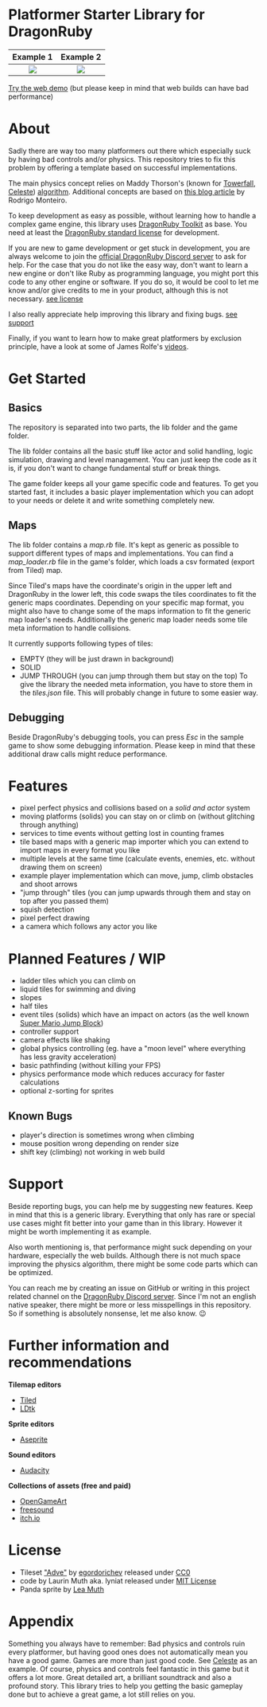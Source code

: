 # Platformer Starter Library for DragonRuby

|           Example 1            |            Example 2             |
|:------------------------------:|:--------------------------------:|
| ![](/screenshots/features.gif) | ![](/screenshots/features_2.gif) |

[Try the web demo](https://lyniat.github.io/platformer-physics/) (but please keep in mind that web builds can have bad performance)

# About
Sadly there are way too many platformers out there which especially suck by having bad controls and/or physics.
This repository tries to fix this problem by offering a template based on successful implementations.

The main physics concept relies on Maddy Thorson's (known for [Towerfall](http://www.towerfall-game.com), [Celeste](http://www.celestegame.com)) [algorithm](https://maddythorson.medium.com/celeste-and-towerfall-physics-d24bd2ae0fc5).
Additional concepts are based on [this blog article](http://higherorderfun.com/blog/2012/05/20/the-guide-to-implementing-2d-platformers/) by Rodrigo Monteiro.

To keep development as easy as possible, without learning how to handle a complex game engine, this library uses [DragonRuby Toolkit](https://dragonruby.org/toolkit/game) as base.
You need at least the [DragonRuby standard license](https://dragonruby.itch.io/dragonruby-gtk/purchase) for development.

If you are new to game development or get stuck in development, you are always welcome to join the [official DragonRuby Discord server](discord.dragonruby.org) to ask for help.
For the case that you do not like the easy way, don't want to learn a new engine or don't like Ruby as programming language, you might port this code to any other engine or software.
If you do so, it would be cool to let me know and/or give credits to me in your product, although this is not necessary. [see license](#License)

I also really appreciate help improving this library and fixing bugs. [see support](#Support)

Finally, if you want to learn how to make great platformers by exclusion principle, have a look at some of James Rolfe's [videos](https://www.youtube.com/AngryNintendoNerd/featured).

# Get Started
## Basics
The repository is separated into two parts, the lib folder and the game folder.

The lib folder contains all the basic stuff like actor and solid handling, logic simulation, drawing and level management.
You can just keep the code as it is, if you don't want to change fundamental stuff or break things.

The game folder keeps all your game specific code and features.
To get you started fast, it includes a basic player implementation which you can adopt to your needs or delete it and write something completely new.

## Maps
The lib folder contains a *map.rb* file. It's kept as generic as possible to support different types of maps and implementations.
You can find a *map_loader.rb* file in the game's folder, which loads a csv formated (export from Tiled) map.

Since Tiled's maps have the coordinate's origin in the upper left and DragonRuby in the lower left, this code swaps the tiles coordinates to fit the generic maps coordinates.
Depending on your specific map format, you might also have to change some of the maps information to fit the generic map loader's needs.
Additionally the generic map loader needs some tile meta information to handle collisions.

It currently supports following types of tiles:
- EMPTY (they will be just drawn in background)
- SOLID
- JUMP THROUGH (you can jump through them but stay on the top)
To give the library the needed meta information, you have to store them in the *tiles.json* file.
This will probably change in future to some easier way.

## Debugging
Beside DragonRuby's debugging tools, you can press *Esc* in the sample game to show some debugging information.
Please keep in mind that these additional draw calls might reduce performance.

# Features
- pixel perfect physics and collisions based on a *solid and actor* system
- moving platforms (solids) you can stay on or climb on (without glitching through anything)
- services to time events without getting lost in counting frames
- tile based maps with a generic map importer which you can extend to import maps in every format you like
- multiple levels at the same time (calculate events, enemies, etc. without drawing them on screen)
- example player implementation which can move, jump, climb obstacles and shoot arrows
- "jump through" tiles (you can jump upwards through them and stay on top after you passed them)
- squish detection
- pixel perfect drawing
- a camera which follows any actor you like

# Planned Features / WIP
- ladder tiles which you can climb on
- liquid tiles for swimming and diving
- slopes
- half tiles
- event tiles (solids) which have an impact on actors (as the well known [Super Mario Jump Block](https://mario.fandom.com/wiki/Jump_Block))
- controller support
- camera effects like shaking
- global physics controlling (eg. have a "moon level" where everything has less gravity acceleration)
- basic pathfinding (without killing your FPS)
- physics performance mode which reduces accuracy for faster calculations
- optional z-sorting for sprites

## Known Bugs
- player's direction is sometimes wrong when climbing
- mouse position wrong depending on render size
- shift key (climbing) not working in web build

# Support
Beside reporting bugs, you can help me by suggesting new features. Keep in mind that this is a generic library.
Everything that only has rare or special use cases might fit better into your game than in this library.
However it might be worth implementing it as example.

Also worth mentioning is, that performance might suck depending on your hardware, especially the web builds.
Although there is not much space improving the physics algorithm, there might be some code parts which can be optimized.

You can reach me by creating an issue on GitHub or writing in this project related channel on the [DragonRuby Discord server](discord.dragonruby.org).
Since I'm not an english native speaker, there might be more or less misspellings in this repository.
So if something is absolutely nonsense, let me also know. 😉

# Further information and recommendations
**Tilemap editors**
- [Tiled](https://www.mapeditor.org)
- [LDtk](https://ldtk.io)

**Sprite editors**
- [Aseprite](https://www.aseprite.org)

**Sound editors**
- [Audacity](https://www.audacityteam.org)

**Collections of assets (free and paid)**
- [OpenGameArt](https://opengameart.org)
- [freesound](https://freesound.org/)
- [itch.io](https://itch.io/game-assets)

# License
- Tileset ["Adve"](https://egordorichev.itch.io/adve) by [egordorichev](https://egordorichev.itch.io) released under [CC0](https://creativecommons.org/share-your-work/public-domain/cc0/)
- code by Laurin Muth aka. lyniat released under [MIT License](/LICENSE)
- Panda sprite by [Lea Muth](https://github.com/WauWauGirly)

# Appendix
Something you always have to remember: Bad physics and controls ruin every platformer, but having good ones does not automatically mean you have a good game.
Games are more than just good code. See [Celeste](http://www.celestegame.com) as an example. Of course, physics and controls feel fantastic in this game but it offers a lot more.
Great detailed art, a brilliant soundtrack and also a profound story. This library tries to help you getting the basic gameplay done but to achieve a great game, a lot still relies on you.

